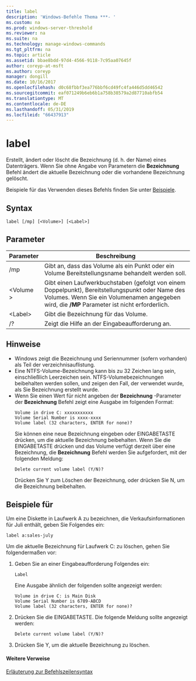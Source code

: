 ```yaml
---
title: label
description: 'Windows-Befehle Thema ***- '
ms.custom: na
ms.prod: windows-server-threshold
ms.reviewer: na
ms.suite: na
ms.technology: manage-windows-commands
ms.tgt_pltfrm: na
ms.topic: article
ms.assetid: bbae8bdd-97d4-4566-9118-7c95aa07645f
author: coreyp-at-msft
ms.author: coreyp
manager: dongill
ms.date: 10/16/2017
ms.openlocfilehash: d0c68fbbf3ea776bbf6cd49fc4fa446d5dd46542
ms.sourcegitcommit: eaf071249b6eb6b1a758b38579a2d87710abfb54
ms.translationtype: MT
ms.contentlocale: de-DE
ms.lasthandoff: 05/31/2019
ms.locfileid: "66437913"
---
```

# <a name="label"></a>label



Erstellt, ändert oder löscht die Bezeichnung (d. h. der Name) eines Datenträgers. Wenn Sie ohne Angabe von Parametern die **Bezeichnung** Befehl ändert die aktuelle Bezeichnung oder die vorhandene Bezeichnung gelöscht.

Beispiele für das Verwenden dieses Befehls finden Sie unter [Beispiele](#BKMK_examples).

## <a name="syntax"></a>Syntax

```
label [/mp] [<Volume>] [<Label>]
```

## <a name="parameters"></a>Parameter

|Parameter|Beschreibung|
|---------|-----------|
|/mp|Gibt an, dass das Volume als ein Punkt oder ein Volume Bereitstellungsname behandelt werden soll.|
|\<Volume >|Gibt einen Laufwerkbuchstaben (gefolgt von einem Doppelpunkt), Bereitstellungspunkt oder Name des Volumes. Wenn Sie ein Volumenamen angegeben wird, die **/MP** Parameter ist nicht erforderlich.|
|\<Label>|Gibt die Bezeichnung für das Volume.|
|/?|Zeigt die Hilfe an der Eingabeaufforderung an.|

## <a name="remarks"></a>Hinweise

- Windows zeigt die Bezeichnung und Seriennummer (sofern vorhanden) als Teil der verzeichnisauflistung.
- Eine NTFS-Volume-Bezeichnung kann bis zu 32 Zeichen lang sein, einschließlich Leerzeichen sein. NTFS-Volumebezeichnungen beibehalten werden sollen, und zeigen den Fall, der verwendet wurde, als Sie Bezeichnung erstellt wurde.
- Wenn Sie einen Wert für nicht angeben der **Bezeichnung** -Parameter der **Bezeichnung** Befehl zeigt eine Ausgabe im folgenden Format:  
  ```
  Volume in drive C: xxxxxxxxxxx 
  Volume Serial Number is xxxx-xxxx 
  Volume label (32 characters, ENTER for none)?
  ```  
  Sie können eine neue Bezeichnung eingeben oder EINGABETASTE drücken, um die aktuelle Bezeichnung beibehalten. Wenn Sie die EINGABETASTE drücken und das Volume verfügt derzeit über eine Bezeichnung, die **Bezeichnung** Befehl werden Sie aufgefordert, mit der folgenden Meldung:  
  ```
  Delete current volume label (Y/N)?
  ```  
  Drücken Sie Y zum Löschen der Bezeichnung, oder drücken Sie N, um die Bezeichnung beibehalten.

## <a name="BKMK_examples"></a>Beispiele für

Um eine Diskette in Laufwerk A zu bezeichnen, die Verkaufsinformationen für Juli enthält, geben Sie Folgendes ein:
```
label a:sales-july
```
Um die aktuelle Bezeichnung für Laufwerk C: zu löschen, gehen Sie folgendermaßen vor:
1. Geben Sie an einer Eingabeaufforderung Folgendes ein:  
   ```
   Label
   ```  
   Eine Ausgabe ähnlich der folgenden sollte angezeigt werden:  
   ```
   Volume in drive C: is Main Disk
   Volume Serial Number is 6789-ABCD
   Volume label (32 characters, ENTER for none)?
   ```  
2. Drücken Sie die EINGABETASTE. Die folgende Meldung sollte angezeigt werden:  
   ```
   Delete current volume label (Y/N)?
   ```  
3. Drücken Sie Y, um die aktuelle Bezeichnung zu löschen.

#### <a name="additional-references"></a>Weitere Verweise

[Erläuterung zur Befehlszeilensyntax](command-line-syntax-key.md)